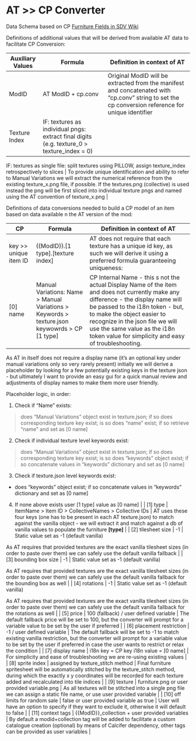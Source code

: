 # AT >> CP Converter

Data Schema based on CP [Furniture Fields in SDV Wiki](https://stardewvalleywiki.com/Modding:Items#Furniture:~:text=for%20this%20entry.-,Furniture,-Furniture%20are%20decorative)

Definitions of additional values that will be derived from available AT data to facilitate CP Conversion:

| Auxiliary Values | Formula | Definition in context of AT |
| --- | --- | --- |
| ModID | AT ModID + cp.conv | Original ModID will be extracted from the manifest and concatenated with “cp.conv” string to set the cp conversion reference for unique identifier |
| Texture Index | IF: textures as individual pngs: extract final digits (e.g. texture_0 > texture_index = 0)

IF: textures as single file: split textures using PILLOW, assign texture_index retrospectively to slices | To provide unique identification and ability to refer to Manual Variations we will extract the numerical reference from the existing texture_x.png file, if possible. If the textures.png (collective) is used instead the png will be first sliced into individual texture pngs and named using the AT convention of texture_x.png |

Definitions of data conversions needed to build a CP model of an item based on data available n the AT version of the mod:

| CP | Formula | Definition in context of AT |
| --- | --- | --- |
| key >> unique item ID | {{ModID}}.[1 type].[texture index] | AT does not require that each texture has a unique id key, as such we will derive it using a preferred formula guaranteeing uniqueness:  |
| [0] name | Manual Variations: Name > Manual Variations > Keywords > texture.json keywowrds > CP [1 type] | CP Internal Name - this s not the actual Display Name of the item and does not currently make any difference - the display name will be passed to the i18n token - but, to make the object easier to recognize in the json file we will use the same value as the i18n token value for simplicity and easy of troubleshooting.

As AT in itself does not require a display name (it’s an optional key under manual variations only so very rarely present) initially we will derive a placeholder by looking for a few potentially existing keys in the texture json - but ultimately I want to provide an easy gui for a quick manual review and adjustments of display names to make them more user friendly.

Placeholder logic, in order:

1. Check if “Name” exists: 
> does “Manual Variations” object exist in texture.json; if so does corresponding texture key exist; is so does “name” exist; if so retrieve “name” and set as [0 name]

2. Check if individual texture level keywords exist:
> does “Manual Variations” object exist in texture.json; if so does corresponding texture key exist; is so does “keywords” object exist; if so concatenate values in “keywords” dictionary and set as [0 name]

3. Check if texture.json level keywords exist:
- does “keywords” object exist; if so concatenate values in “keywords” dictionary and set as [0 name]

4. If none above exists user [1 type] value as [0 name] |
| [1] type | ItemName > Item ID > CollectiveNames > Collective IDs | AT uses these four keys (one has to be present in each AT texture.json) to match against the vanilla object - we will extract it and match against a db of vanilla values to populate the furniture **[type]** |
| [2] tilesheet size | -1  | Static value set as -1 (default vanilla)

As AT requires that provided textures are the exact vanilla tilesheet sizes (in order to paste over them) we can safely use the default vanilla fallback |
| [3] bounding box size | -1  | Static value set as -1 (default vanilla)

As AT requires that provided textures are the exact vanilla tilesheet sizes (in order to paste over them) we can safely use the default vanilla fallback for the bounding box as well |
| [4] rotations | -1  | Static value set as -1 (default vanilla)

As AT requires that provided textures are the exact vanilla tilesheet sizes (in order to paste over them) we can safely use the default vanilla fallback for the rotations as well |
| [5] price | 100 (fallback) / user defined variable | The default fallback price will be set to 100, but the converter will prompt for a variable value to be set by the user if preferred |
| [6] placement restriction | -1  / user defined variable | The default fallback will be set to -1 to match existing vanilla restriction, but the converter will prompt for a variable value to be set by the user if preferred in case the user wants to restrict or relax the condition |
| [7] display name | i18n key = CP key
i18n value = [0 name] | For simplicity and ease of troubleshooting we are re-using existing values |
| [8] sprite index | assigned by texture_stitch method | Final furniture spritesheet will be automatically stitched by the texture_stitch method, during which the exactly x y coordinates will be recorded for each texture added and recalculated into tile indices  |
| [9] texture | furniture.png or user provided variable.png | As all textures will be stitched into a single png file we can assign a static file name, or use user provided variable |
| [10] off limits for random sale | false or user provided variable as true | User will have an option to specify if they want to exclude it, otherwise it will default to false |
| [11] context tags | {{ModID}}_collection
+
user provided variables | By default a modid+collection tag will be added to facilitate a custom catalogue creation (optional) by means of Calcifer dependency, other tags can be provided as user variables |
